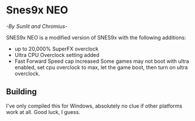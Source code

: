 # Snes9x NEO
*-By Sunlit and Chromius-*

SNES9x NEO is a modified version of SNES9x with the following additions:
- up to 20,000% SuperFX overclock
- Ultra CPU Overclock setting added
- Fast Forward Speed cap increased
Some games may not boot with ultra enabled, set cpu overclock to max, let the game boot, then turn on ultra overclock.

## Building
I've only compiled this for Windows, absolutely no clue if other platforms work at all.
Good luck, I guess.
